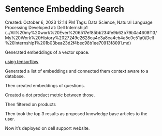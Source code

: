 # Sentence Embedding Search

Created: October 6, 2023 12:14 PM
Tags: Data Science, Natural Language Processing
Developed at: Dell Internship1 (../All%20my%20work%20Ever%206517ef85bb234fe9b62b79b0a4608f13/My%20Work%20History%2027249e2628ea4e3a8ca4eb4a5c0e51a0/Dell%20Internship1%201b03bea23d2f4bec98b1ee70913f8091.md)

Generated embeddings of a vector space.

[using tensorflow](https://www.tensorflow.org/hub/tutorials/retrieval_with_tf_hub_universal_encoder_qa)

Generated a list of embeddings and connected them context aware to a database.

Then  created embeddings of questions. 

Created a dot product metric between those.

Then filtered on products

Then took the top 3 results as proposed knowledge base articles to the user.

Now it’s deployed on dell support website.